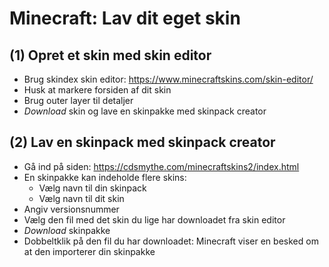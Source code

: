 # Minecraft: Lav dit eget skin

## (1) Opret et skin med skin editor
 - Brug skindex skin editor: https://www.minecraftskins.com/skin-editor/
 - Husk at markere forsiden af dit skin
 - Brug outer layer til detaljer
 - _Download_ skin og lave en skinpakke med skinpack creator

## (2) Lav en skinpack med skinpack creator
 - Gå ind på siden: https://cdsmythe.com/minecraftskins2/index.html
 - En skinpakke kan indeholde flere skins:
   - Vælg navn til din skinpack
   - Vælg navn til dit skin
 - Angiv versionsnummer
 - Vælg den fil med det skin du lige har downloadet fra skin editor
 - _Download_ skinpakke
 - Dobbeltklik på den fil du har downloadet: Minecraft viser en besked om at den importerer din skinpakke
